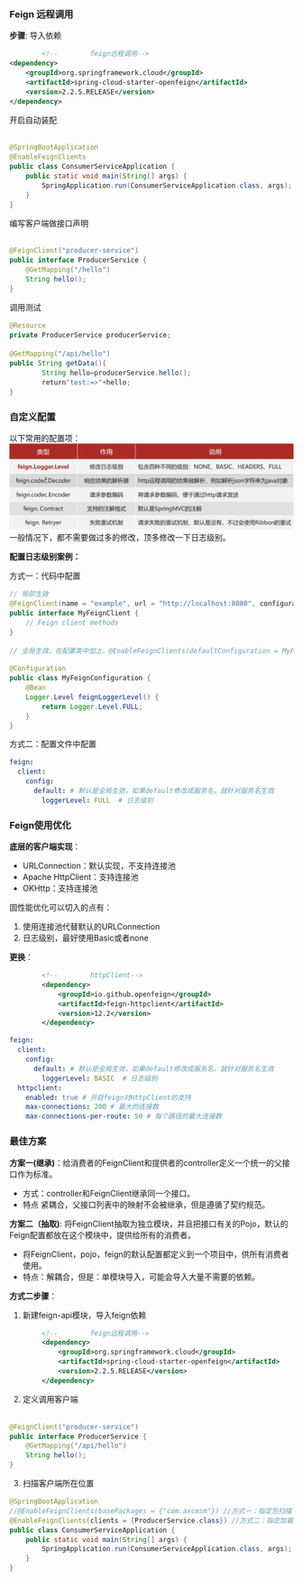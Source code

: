 ### Feign 远程调用

**步骤**:
导入依赖

```xml
        <!--        feign远程调用-->
<dependency>
    <groupId>org.springframework.cloud</groupId>
    <artifactId>spring-cloud-starter-openfeign</artifactId>
    <version>2.2.5.RELEASE</version>
</dependency>
```

开启自动装配

```java

@SpringBootApplication
@EnableFeignClients
public class ConsumerServiceApplication {
    public static void main(String[] args) {
        SpringApplication.run(ConsumerServiceApplication.class, args);
    }
}
```

编写客户端做接口声明

```java

@FeignClient("producer-service")
public interface ProducerService {
    @GetMapping("/hello")
    String hello();
}
```

调用测试

```java
@Resource
private ProducerService producerService;

@GetMapping("/api/hello")
public String getData(){
        String hello=producerService.hello();
        return"test:=>"+hello;
}
```

### 自定义配置
以下常用的配置项：
![图片](../img/1.3.1img.png)
一般情况下，都不需要做过多的修改，顶多修改一下日志级别。

**配置日志级别案例：**

方式一：代码中配置
```java
// 局部生效
@FeignClient(name = "example", url = "http://localhost:8080", configuration = MyFeignConfiguration.class)
public interface MyFeignClient {
    // Feign client methods
}

// 全局生效，在配置类中加上，@EnableFeignClients(defaultConfiguration = MyFeignConfiguration.class)

```
```java
@Configuration
public class MyFeignConfiguration {
    @Bean
    Logger.Level feignLoggerLevel() {
        return Logger.Level.FULL;
    }
}
```

方式二：配置文件中配置
```yaml
feign:
  client:
    config: 
      default: # 默认是全局生效，如果default修改成服务名，就针对服务名生效
        loggerLevel: FULL  # 日志级别
```

### Feign使用优化

**底层的客户端实现**：
- URLConnection：默认实现，不支持连接池
- Apache HttpClient：支持连接池
- OKHttp：支持连接池

固性能优化可以切入的点有：
1. 使用连接池代替默认的URLConnection
2. 日志级别，最好使用Basic或者none


**更换**：
```xml
        <!--        httpClient-->
        <dependency>
            <groupId>io.github.openfeign</groupId>
            <artifactId>feign-httpclient</artifactId>
            <version>12.2</version>
        </dependency>
```
```yaml
feign:
  client:
    config:
      default: # 默认是全局生效，如果default修改成服务名，就针对服务名生效
        loggerLevel: BASIC  # 日志级别
  httpclient:
    enabled: true # 开启feign对HttpClient的支持
    max-connections: 200 # 最大的连接数
    max-connections-per-route: 50 # 每个路径的最大连接数
```

### 最佳方案

**方案一(继承)**：给消费者的FeignClient和提供者的controller定义一个统一的父接口作为标准。
- 方式：controller和FeignClient继承同一个接口。
- 特点 紧耦合，父接口列表中的映射不会被继承，但是遵循了契约规范。

**方案二（抽取)**: 将FeignClient抽取为独立模块，并且把接口有关的Pojo，默认的Feign配置都放在这个模块中，提供给所有的消费者。
- 将FeignClient，pojo，feign的默认配置都定义到一个项目中，供所有消费者使用。
- 特点：解耦合，但是：单模块导入，可能会导入大量不需要的依赖。


**方式二步骤**：
1. 新建feign-api模块，导入feign依赖
```xml
        <!--        feign远程调用-->
        <dependency>
            <groupId>org.springframework.cloud</groupId>
            <artifactId>spring-cloud-starter-openfeign</artifactId>
            <version>2.2.5.RELEASE</version>
        </dependency>
```
2. 定义调用客户端
```java

@FeignClient("producer-service")
public interface ProducerService {
    @GetMapping("/api/hello")
    String hello();
}
```
3. 扫描客户端所在位置
```java
@SpringBootApplication
//@EnableFeignClients(basePackages = {"com.axcmsm"}) //方式一：指定包扫描
@EnableFeignClients(clients = {ProducerService.class}) //方式二：指定加载客户端
public class ConsumerServiceApplication {
    public static void main(String[] args) {
        SpringApplication.run(ConsumerServiceApplication.class, args);
    }
}
```